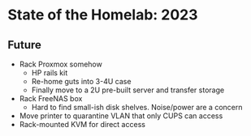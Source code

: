 # State of the Homelab: 2023



## Future

- Rack Proxmox somehow
	- HP rails kit
	- Re-home guts into 3-4U case
	- Finally move to a 2U pre-built server and transfer storage
- Rack FreeNAS box
	- Hard to find small-ish disk shelves. Noise/power are a concern
- Move printer to quarantine VLAN that only CUPS can access
- Rack-mounted KVM for direct access
